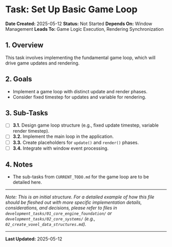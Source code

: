 # Task: Set Up Basic Game Loop

**Date Created:** 2025-05-12
**Status:** Not Started
**Depends On:** Window Management
**Leads To:** Game Logic Execution, Rendering Synchronization

## 1. Overview
This task involves implementing the fundamental game loop, which will drive game updates and rendering.

## 2. Goals
*   Implement a game loop with distinct update and render phases.
*   Consider fixed timestep for updates and variable for rendering.

## 3. Sub-Tasks
*   [ ] **3.1.** Design game loop structure (e.g., fixed update timestep, variable render timestep).
*   [ ] **3.2.** Implement the main loop in the application.
*   [ ] **3.3.** Create placeholders for `update()` and `render()` phases.
*   [ ] **3.4.** Integrate with window event processing.

## 4. Notes
*   The sub-tasks from `CURRENT_TODO.md` for the game loop are to be detailed here.

---
*Note: This is an initial structure. For a detailed example of how this file should be fleshed out with more specific implementation details, considerations, and decisions, please refer to files in `development_tasks/01_core_engine_foundation/` or `development_tasks/02_core_systems/` (e.g., `02_create_voxel_data_structures.md`).*

---
**Last Updated:** 2025-05-12
